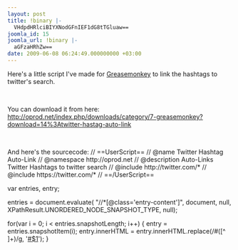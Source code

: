 ```yaml
---
layout: post
title: !binary |-
  VHdpdHRlciBIYXNodGFnIEF1dG8tTGluaw==
joomla_id: 15
joomla_url: !binary |-
  aGFzaHRhZw==
date: 2009-06-08 06:24:49.000000000 +03:00
---
```

<p>Here's a little script I've made for <a href="http://www.greasespot.net/">Greasemonkey</a> to link the hashtags to twitter's search.</p>
<p> </p>

<p>You can download it from here: <a href="http://oprod.net/index.php/downloads/category/7-greasemonkey?download=14%3Atwitter-hastag-auto-link" target="_blank">http://oprod.net/index.php/downloads/category/7-greasemonkey?download=14%3Atwitter-hastag-auto-link</a></p>
<p> </p>
<p>And here's the sourcecode:
// ==UserScript==
// @name           Twitter Hashtag Auto-Link
// @namespace      http://oprod.net
// @description    Auto-Links Twitter Hashtags to twitter search
// @include        http://twitter.com/*
// @include        https://twitter.com/*
// ==/UserScript==

var entries, entry;

entries = document.evaluate(
    "//*[@class='entry-content']",
    document,
    null,
    XPathResult.UNORDERED_NODE_SNAPSHOT_TYPE,
    null);

for(var i = 0; i < entries.snapshotLength; i++) {
    entry = entries.snapshotItem(i);
    entry.innerHTML = entry.innerHTML.replace(/#([^ ]+)/g, '<a href="http://twitter.com/#search?q=%23$1" 
title="$1"  target="_blank">#$1</a>');
}

</p>
